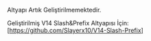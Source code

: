 Altyapı Artık Geliştirilmemektedir.

Geliştirilmiş V14 Slash&Prefix Altyapısı İçin: [https://github.com/Slayerx10/V14-Slash-Prefix]
